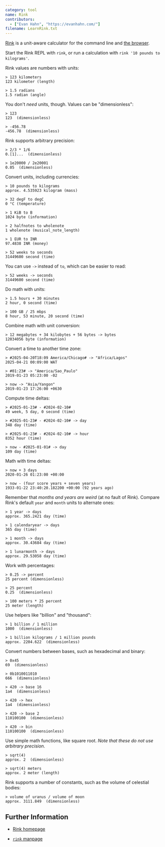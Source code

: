 ```yaml
---
category: tool
name: Rink
contributors:
  - ["Evan Hahn", "https://evanhahn.com/"]
filename: LearnRink.txt
---
```


[Rink](https://rinkcalc.app/about) is a unit-aware calculator for the command
line and [the browser](https://rinkcalc.app/).

Start the Rink REPL with `rink`, or run a calculation with
`rink '10 pounds to kilograms'`.

Rink values are numbers with units:

```
> 123 kilometers
123 kilometer (length)

> 1.5 radians
1.5 radian (angle)
```

You don't _need_ units, though. Values can be "dimensionless":

```
> 123
123  (dimensionless)

> -456.78
-456.78  (dimensionless)
```

Rink supports arbitrary precision:

```
> 2/3 * 1/6
0.[1]...  (dimensionless)

> 1e20000 / 2e20001
0.05  (dimensionless)
```

Convert units, including currencies:

```
> 10 pounds to kilograms
approx. 4.535923 kilogram (mass)

> 32 degF to degC
0 °C (temperature)

> 1 KiB to B
1024 byte (information)

> 2 halfnotes to wholenote
1 wholenote (musical_note_length)

> 1 EUR to INR
97.4838 INR (money)

> 52 weeks to seconds
31449600 second (time)
```

You can use `->` instead of `to`, which can be easier to read:

```
> 52 weeks -> seconds
31449600 second (time)
```

Do math with units:

```
> 1.5 hours + 30 minutes
2 hour, 0 second (time)

> 100 GB / 25 mbps
8 hour, 53 minute, 20 second (time)
```

Combine math with unit conversion:

```
> 12 megabytes + 34 kilobytes + 56 bytes -> bytes
12034056 byte (information)
```

Convert a time to another time zone:

```
> #2025-04-20T18:09 America/Chicago# -> "Africa/Lagos"
2025-04-21 00:09:00 WAT

> #01:23# -> "America/Sao_Paulo"
2019-01-23 05:23:00 -02

> now -> "Asia/Yangon"
2019-01-23 17:26:00 +0630
```

Compute time deltas:

```
> #2025-01-23# - #2024-02-10#
49 week, 5 day, 0 second (time)

> #2025-01-23# - #2024-02-10# -> day
348 day (time)

> #2025-01-23# - #2024-02-10# -> hour
8352 hour (time)

> now - #2025-01-01# -> day
109 day (time)
```

Math with time deltas:

```
> now + 3 days
2020-01-26 01:23:00 +00:00

> now - (four score years + seven years)
1933-01-22 23:40:20.182200 +00:00 (92 years ago)
```

Remember that _months and years are weird_ (at no fault of Rink).
Compare Rink's default `year` and `month` units to alternate ones:

```
> 1 year -> days
approx. 365.2421 day (time)

> 1 calendaryear -> days
365 day (time)

> 1 month -> days
approx. 30.43684 day (time)

> 1 lunarmonth -> days
approx. 29.53058 day (time)
```

Work with percentages:

```
> 0.25 -> percent
25 percent (dimensionless)

> 25 percent
0.25  (dimensionless)

> 100 meters * 25 percent
25 meter (length)
```

Use helpers like "billion" and "thousand":

```
> 1 billion / 1 million
1000  (dimensionless)

> 1 billion kilograms / 1 million pounds
approx. 2204.622  (dimensionless)
```

Convert numbers between bases, such as hexadecimal and binary:

```
> 0x45
69  (dimensionless)

> 0b1010011010
666  (dimensionless)

> 420 -> base 16
1a4  (dimensionless)

> 420 -> hex
1a4  (dimensionless)

> 420 -> base 2
110100100  (dimensionless)

> 420 -> bin
110100100  (dimensionless)
```

Use simple math functions, like square root.
_Note that these do not use arbitrary precision._

```
> sqrt(4)
approx. 2  (dimensionless)

> sqrt(4) meters
approx. 2 meter (length)
```

Rink supports a number of constants, such as the volume of celestial bodies:

```
> volume of uranus / volume of moon
approx. 3111.849  (dimensionless)
```

## Further Information

- [Rink homepage](https://rinkcalc.app/about)

- [`rink` manpage](https://rinkcalc.app/manual)

